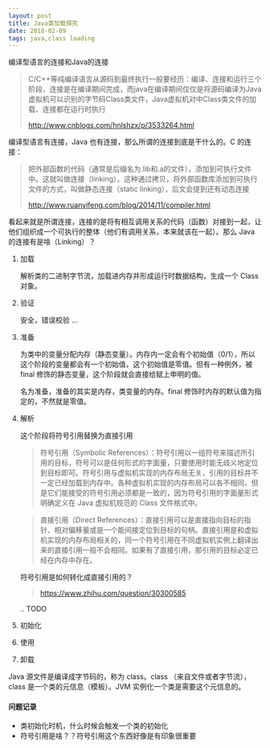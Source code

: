 ```yaml
---
layout: post
title: Java类加载探究
date: 2018-02-09
tags: java,class loading
---
```


编译型语言的连接和Java的连接

> C/C++等纯编译语言从源码到最终执行一般要经历：编译、连接和运行三个阶段，连接是在编译期间完成，而java在编译期间仅仅是将源码编译为Java虚拟机可以识别的字节码Class类文件，Java虚拟机对中Class类文件的加载、连接都在运行时执行
>
> http://www.cnblogs.com/hnlshzx/p/3533264.html

编译型语言有连接，Java 也有连接，那么所谓的连接到底是干什么的。C 的连接：

> 把外部函数的代码（通常是后缀名为.lib和.a的文件），添加到可执行文件中。这就叫做连接（linking）。这种通过拷贝，将外部函数库添加到可执行文件的方式，叫做静态连接（static linking），后文会提到还有动态连接
>
> http://www.ruanyifeng.com/blog/2014/11/compiler.html

看起来就是所谓连接，连接的是将有相互调用关系的代码（函数）对接到一起，让他们组织成一个可执行的整体（他们有调用关系，本来就该在一起）。那么 Java 的连接有是啥（Linking）？

1. 加载

   解析类的二进制字节流，加载进内存并形成运行时数据结构，生成一个 Class 对象。

2. 验证

   安全，错误校验 ...

3. 准备

   为类中的变量分配内存（静态变量）。内存内一定会有个初始值（0/1），所以这个阶段的变量都会有一个初始值，这个初始值是零值。但有一种例外，被 final 修饰的静态变量，这个阶段就会直接给赋上申明的值。

   名为准备，准备的其实是内存，类变量的内存。final 修饰时内存的默认值为指定的，不然就是零值。

4. 解析

   这个阶段将符号引用替换为直接引用

   > 符号引用（Symbolic References）：符号引用以一组符号来描述所引用的目标，符号可以是任何形式的字面量，只要使用时能无歧义地定位到目标即可。符号引用与虚拟机实现的内存布局无关，引用的目标并不一定已经加载到内存中。各种虚拟机实现的内存布局可以各不相同，但是它们能接受的符号引用必须都是一致的，因为符号引用的字面量形式明确定义在 Java 虚拟机规范的 Class 文件格式中。

   > 直接引用（Direct References）：直接引用可以是直接指向目标的指针、相对偏移量或是一个能间接定位到目标的句柄。直接引用是和虚拟机实现的内存布局相关的，同一个符号引用在不同虚拟机实例上翻译出来的直接引用一般不会相同。如果有了直接引用，那引用的目标必定已经在内存中存在。

   符号引用是如何转化成直接引用的？

   > https://www.zhihu.com/question/30300585

   .. TODO

5. 初始化

6. 使用

7. 卸载

Java 源文件是编译成字节码的，称为 class。class （来自文件或者字节流），class 是一个类的元信息（模板）。JVM 实例化一个类是需要这个元信息的。

#### 问题记录

- 类初始化时机，什么时候会触发一个类的初始化
- 符号引用是啥？？符号引用这个东西好像是有印象很重要